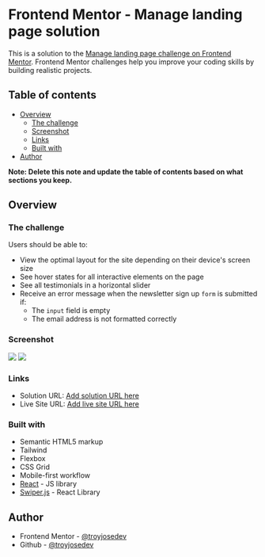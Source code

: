 # Frontend Mentor - Manage landing page solution

This is a solution to the [Manage landing page challenge on Frontend Mentor](https://www.frontendmentor.io/challenges/manage-landing-page-SLXqC6P5). Frontend Mentor challenges help you improve your coding skills by building realistic projects. 

## Table of contents

- [Overview](#overview)
  - [The challenge](#the-challenge)
  - [Screenshot](#screenshot)
  - [Links](#links)
  - [Built with](#built-with)
- [Author](#author)


**Note: Delete this note and update the table of contents based on what sections you keep.**

## Overview

### The challenge

Users should be able to:

- View the optimal layout for the site depending on their device's screen size
- See hover states for all interactive elements on the page
- See all testimonials in a horizontal slider
- Receive an error message when the newsletter sign up `form` is submitted if:
  - The `input` field is empty
  - The email address is not formatted correctly

### Screenshot

![](/public/design/screenshot-mobile.png)
![](/public/design/screenshot-desktop.png)


### Links

- Solution URL: [Add solution URL here](github.com/Titoy123/manage-landing-page)
- Live Site URL: [Add live site URL here](https://manage-landing-page-troy03.netlify.app/)

### Built with

- Semantic HTML5 markup
- Tailwind
- Flexbox
- CSS Grid
- Mobile-first workflow
- [React](https://reactjs.org/) - JS library
- [Swiper.js](https://swiperjs.com/) - React Library

## Author

- Frontend Mentor - [@troyjosedev](https://www.frontendmentor.io/profile/troyjosedev)
- Github - [@troyjosedev](https://github.com/troyjosedev)
